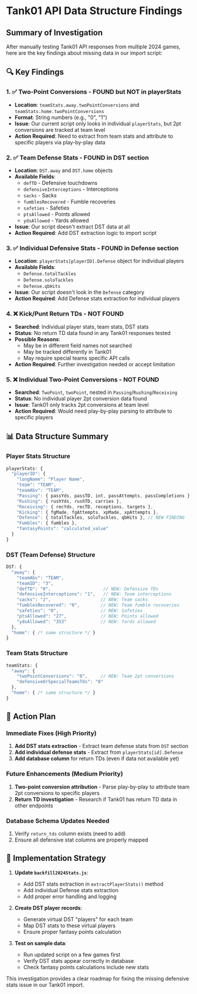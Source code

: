 # Tank01 API Data Structure Findings

## Summary of Investigation

After manually testing Tank01 API responses from multiple 2024 games, here are the key findings about missing data in our import script:

## 🔍 Key Findings

### 1. ✅ Two-Point Conversions - **FOUND but NOT in playerStats**
- **Location**: `teamStats.away.twoPointConversions` and `teamStats.home.twoPointConversions`
- **Format**: String numbers (e.g., "0", "1")
- **Issue**: Our current script only looks in individual `playerStats`, but 2pt conversions are tracked at team level
- **Action Required**: Need to extract from team stats and attribute to specific players via play-by-play data

### 2. ✅ Team Defense Stats - **FOUND in DST section**
- **Location**: `DST.away` and `DST.home` objects
- **Available Fields**:
  - `defTD` - Defensive touchdowns
  - `defensiveInterceptions` - Interceptions
  - `sacks` - Sacks
  - `fumblesRecovered` - Fumble recoveries  
  - `safeties` - Safeties
  - `ptsAllowed` - Points allowed
  - `ydsAllowed` - Yards allowed
- **Issue**: Our script doesn't extract DST data at all
- **Action Required**: Add DST extraction logic to import script

### 3. ✅ Individual Defensive Stats - **FOUND in Defense section**
- **Location**: `playerStats[playerID].Defense` object for individual players
- **Available Fields**:
  - `Defense.totalTackles`
  - `Defense.soloTackles` 
  - `Defense.qbHits`
- **Issue**: Our script doesn't look in the `Defense` category
- **Action Required**: Add Defense stats extraction for individual players

### 4. ❌ Kick/Punt Return TDs - **NOT FOUND**
- **Searched**: Individual player stats, team stats, DST stats
- **Status**: No return TD data found in any Tank01 responses tested
- **Possible Reasons**: 
  - May be in different field names not searched
  - May be tracked differently in Tank01
  - May require special teams specific API calls
- **Action Required**: Further investigation needed or accept limitation

### 5. ❌ Individual Two-Point Conversions - **NOT FOUND**
- **Searched**: `TwoPoint`, `twoPoint`, nested in `Passing`/`Rushing`/`Receiving`
- **Status**: No individual player 2pt conversion data found
- **Issue**: Tank01 only tracks 2pt conversions at team level
- **Action Required**: Would need play-by-play parsing to attribute to specific players

## 📊 Data Structure Summary

### Player Stats Structure
```javascript
playerStats: {
  "playerID": {
    "longName": "Player Name",
    "team": "TEAM",
    "teamAbv": "TEAM", 
    "Passing": { passYds, passTD, int, passAttempts, passCompletions },
    "Rushing": { rushYds, rushTD, carries },
    "Receiving": { recYds, recTD, receptions, targets },
    "Kicking": { fgMade, fgAttempts, xpMade, xpAttempts },
    "Defense": { totalTackles, soloTackles, qbHits }, // NEW FINDING
    "Fumbles": { fumbles },
    "fantasyPoints": "calculated_value"
  }
}
```

### DST (Team Defense) Structure  
```javascript
DST: {
  "away": {
    "teamAbv": "TEAM",
    "teamID": "3",
    "defTD": "0",                    // NEW: Defensive TDs
    "defensiveInterceptions": "1",   // NEW: Team interceptions  
    "sacks": "2",                   // NEW: Team sacks
    "fumblesRecovered": "0",        // NEW: Team fumble recoveries
    "safeties": "0",                // NEW: Safeties
    "ptsAllowed": "27",             // NEW: Points allowed
    "ydsAllowed": "353"             // NEW: Yards allowed
  },
  "home": { /* same structure */ }
}
```

### Team Stats Structure
```javascript
teamStats: {
  "away": {
    "twoPointConversions": "0",     // NEW: Team 2pt conversions
    "defensiveOrSpecialTeamsTds": "0"
  },
  "home": { /* same structure */ }
}
```

## 🚀 Action Plan

### Immediate Fixes (High Priority)
1. **Add DST stats extraction** - Extract team defense stats from `DST` section
2. **Add individual defense stats** - Extract from `playerStats[id].Defense`
3. **Add database column** for return TDs (even if data not available yet)

### Future Enhancements (Medium Priority) 
1. **Two-point conversion attribution** - Parse play-by-play to attribute team 2pt conversions to specific players
2. **Return TD investigation** - Research if Tank01 has return TD data in other endpoints

### Database Schema Updates Needed
1. Verify `return_tds` column exists (need to add)
2. Ensure all defensive stat columns are properly mapped

## 🔧 Implementation Strategy

1. **Update `backfill2024Stats.js`**:
   - Add DST stats extraction in `extractPlayerStats()` method
   - Add individual Defense stats extraction  
   - Add proper error handling and logging

2. **Create DST player records**:
   - Generate virtual DST "players" for each team 
   - Map DST stats to these virtual players
   - Ensure proper fantasy points calculation

3. **Test on sample data**:
   - Run updated script on a few games first
   - Verify DST stats appear correctly in database
   - Check fantasy points calculations include new stats

This investigation provides a clear roadmap for fixing the missing defensive stats issue in our Tank01 import.
